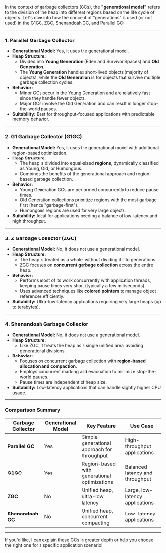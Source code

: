In the context of garbage collectors (GCs), the **"generational model"** refers to the division of the heap into different regions based on the life cycle of objects. Let's dive into how the concept of "generations" is used (or not used) in the G1GC, ZGC, Shenandoah GC, and Parallel GC:

---

### **1. Parallel Garbage Collector**
- **Generational Model:** Yes, it uses the generational model.
- **Heap Structure:**
  - Divided into **Young Generation** (Eden and Survivor Spaces) and **Old Generation**.
  - The **Young Generation** handles short-lived objects (majority of objects), while the **Old Generation** is for objects that survive multiple garbage collection cycles.
- **Behavior:**
  - Minor GCs occur in the Young Generation and are relatively fast since they handle fewer objects.
  - Major GCs involve the Old Generation and can result in longer stop-the-world pauses.
- **Suitability:** Best for throughput-focused applications with predictable memory behavior.

---

### **2. G1 Garbage Collector (G1GC)**
- **Generational Model:** Yes, it uses the generational model with additional region-based optimization.
- **Heap Structure:**
  - The heap is divided into equal-sized **regions**, dynamically classified as Young, Old, or Humongous.
  - Combines the benefits of the generational approach and region-based garbage collection.
- **Behavior:**
  - Young Generation GCs are performed concurrently to reduce pause times.
  - Old Generation collections prioritize regions with the most garbage first (hence "garbage-first").
  - Humongous regions are used for very large objects.
- **Suitability:** Ideal for applications needing a balance of low-latency and high throughput.

---

### **3. Z Garbage Collector (ZGC)**
- **Generational Model:** No, it does not use a generational model.
- **Heap Structure:**
  - The heap is treated as a whole, without dividing it into generations.
  - ZGC focuses on **concurrent garbage collection** across the entire heap.
- **Behavior:**
  - Performs most of its work concurrently with application threads, keeping pause times very short (typically a few milliseconds).
  - Uses advanced techniques like **colored pointers** to manage object references efficiently.
- **Suitability:** Ultra-low-latency applications requiring very large heaps (up to terabytes).

---

### **4. Shenandoah Garbage Collector**
- **Generational Model:** No, it does not use a generational model.
- **Heap Structure:**
  - Like ZGC, it treats the heap as a single unified area, avoiding generational divisions.
- **Behavior:**
  - Focuses on concurrent garbage collection with **region-based allocation and compaction**.
  - Employs concurrent marking and evacuation to minimize stop-the-world pauses.
  - Pause times are independent of heap size.
- **Suitability:** Low-latency applications that can handle slightly higher CPU usage.

---

### **Comparison Summary**

| Garbage Collector  | Generational Model | Key Feature                                    | Use Case                         |
|--------------------|--------------------|-----------------------------------------------|----------------------------------|
| **Parallel GC**    | Yes               | Simple generational approach for throughput   | High-throughput applications    |
| **G1GC**           | Yes               | Region-based with generational optimizations  | Balanced latency and throughput |
| **ZGC**            | No                | Unified heap, ultra-low latency               | Large, low-latency applications |
| **Shenandoah GC**  | No                | Unified heap, concurrent compacting           | Low-latency applications         |

---

If you'd like, I can explain these GCs in greater depth or help you choose the right one for a specific application scenario!

